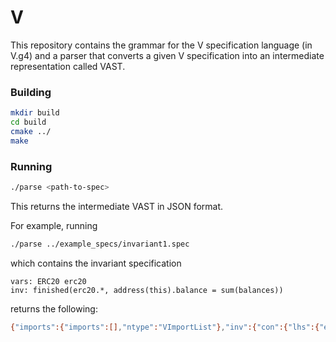 # V

This repository contains the grammar for the V specification language (in V.g4) and a parser that converts a given V specification into an intermediate representation called VAST.

### Building

```bash
mkdir build
cd build
cmake ../
make
```

### Running 

```bash
./parse <path-to-spec>
```

This returns the intermediate VAST in JSON format.

For example, running 

```bash
./parse ../example_specs/invariant1.spec
```
which contains the invariant specification
```
vars: ERC20 erc20
inv: finished(erc20.*, address(this).balance = sum(balances))
```

returns the following:

```bash
{"imports":{"imports":[],"ntype":"VImportList"},"inv":{"con":{"lhs":{"expr":{"args":{"args":[{"ntype":"VVarExpr","var":{"name":"this","ntype":"VID"}}],"ntype":"VArgList"},"base":null,"func":{"name":"address","ntype":"VID"},"ntype":"VFuncCallExpr"},"field":{"name":"balance","ntype":"VID"},"ntype":"VFieldAccessExpr"},"ntype":"VBinExpr","op":"=","rhs":{"args":{"args":[{"ntype":"VVarExpr","var":{"name":"balances","ntype":"VID"}}],"ntype":"VArgList"},"base":null,"func":{"name":"sum","ntype":"VID"},"ntype":"VFuncCallExpr"}},"fun":{"args":null,"base":{"ntype":"VVarExpr","var":{"name":"erc20","ntype":"VID"}},"func":{"name":"*","ntype":"VID"},"ntype":"VFunctionID"},"ntype":"VFinishedStatementExpr","pre":null},"ntype":"VInvSpec","var_decls":{"ntype":"VVarDeclList","var_decls":[{"ntype":"VVarDecl","type":{"name":"ERC20","ntype":"VType"},"var":{"name":"erc20","ntype":"VID"}}]}}
```
